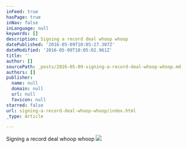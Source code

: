 ```yaml
---
inFeed: true
hasPage: true
inNav: false
inLanguage: null
keywords: []
description: Signing a record deal whoop whoop
datePublished: '2016-05-09T10:05:27.307Z'
dateModified: '2016-05-09T10:05:02.961Z'
title: ''
author: []
sourcePath: _posts/2016-05-09-signing-a-record-deal-whoop-whoop.md
authors: []
publisher:
  name: null
  domain: null
  url: null
  favicon: null
starred: false
url: signing-a-record-deal-whoop-whoop/index.html
_type: Article

---
```

Signing a record deal whoop whoop
![](https://the-grid-user-content.s3-us-west-2.amazonaws.com/41ee86fd-30e9-4854-939f-ea6c8d46b9bd.jpg)